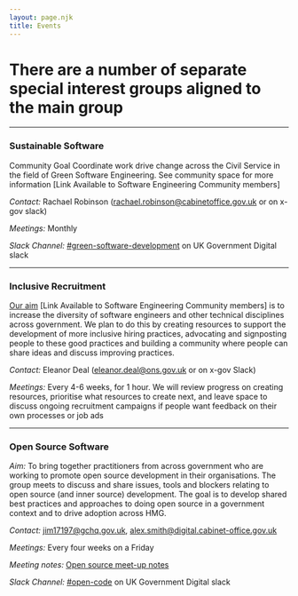 ```yaml
---
layout: page.njk
title: Events
---
```


# There are a number of separate special interest groups aligned to the main group 
---

### Sustainable Software 

Community Goal Coordinate work drive change across the Civil Service in the field of Green Software Engineering. See community space for more information [Link Available to Software Engineering Community members]

*Contact:* Rachael Robinson (rachael.robinson@cabinetoffice.gov.uk or on x-gov slack)

*Meetings:* Monthly 

*Slack Channel:* [#green-software-development](https://ukgovernmentdigital.slack.com/archives/C04C60X2FJA) on UK Government Digital slack



---

 ### Inclusive Recruitment
[Our aim](https://github.com/uk-x-gov-software-community/community-space/blob/main/special-interest-meetings/inclusive-recruitment/2023-08-09.md#1-goal) [Link Available to Software Engineering Community members] is to increase the diversity of software engineers and other technical disciplines across government. We plan to do this by creating resources to support the development of more inclusive hiring practices, advocating and signposting people to these good practices and building a community where people can share ideas and discuss improving practices.

*Contact:* Eleanor Deal (eleanor.deal@ons.gov.uk or on x-gov Slack)

*Meetings:* Every 4-6 weeks, for 1 hour. We will review progress on creating resources, prioritise what resources to create next, and leave space to discuss ongoing recruitment campaigns if people want feedback on their own processes or job ads



---

### Open Source Software


*Aim:* To bring together practitioners from across government who are working to promote open source development in their organisations. The group meets to discuss and share issues, tools and blockers relating to open source (and inner source) development. The goal is to develop shared best practices and approaches to doing open source in a government context and to drive adoption across HMG.

*Contact:* jim17197@gchq.gov.uk, alex.smith@digital.cabinet-office.gov.uk 

*Meetings:* Every four weeks on a Friday

*Meeting notes:* [Open source meet-up notes](/special-interest/open-source/open-source-meetup-notes)

*Slack Channel:* [#open-code](https://ukgovernmentdigital.slack.com/archives/C0Q3KG7B8) on UK Government Digital slack